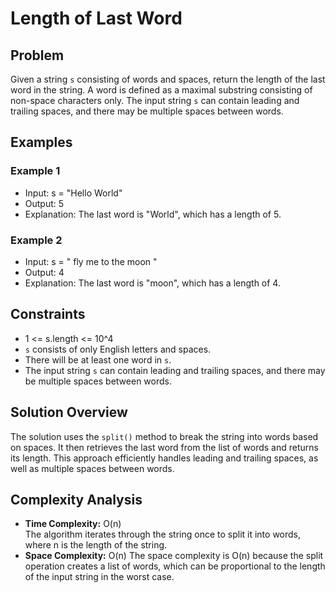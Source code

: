 # Length of Last Word
## Problem
Given a string `s` consisting of words and spaces, return the length of the last word in the string.
A word is defined as a maximal substring consisting of non-space characters only.
The input string `s` can contain leading and trailing spaces, and there may be multiple spaces between words.

## Examples
### Example 1
- Input: s = "Hello World"
- Output: 5
- Explanation: The last word is "World", which has a length of 5.

### Example 2
- Input: s = "   fly me   to   the moon  "
- Output: 4
- Explanation: The last word is "moon", which has a length of 4.

## Constraints
- 1 <= s.length <= 10^4
- `s` consists of only English letters and spaces.
- There will be at least one word in `s`.
- The input string `s` can contain leading and trailing spaces, and there may be multiple spaces between words.

## Solution Overview
The solution uses the `split()` method to break the string into words based on spaces. It then retrieves the last word from the list of words and returns its length. This approach efficiently handles leading and trailing spaces, as well as multiple spaces between words.

## Complexity Analysis
- **Time Complexity:** O(n)  
  The algorithm iterates through the string once to split it into words, where n is the length of the string.
- **Space Complexity:** O(n)
    The space complexity is O(n) because the split operation creates a list of words, which can be proportional to the length of the input string in the worst case.
